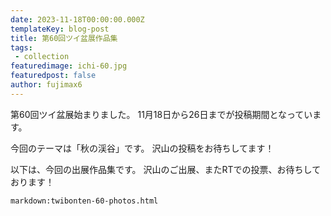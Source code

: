 ```yaml
---
date: 2023-11-18T00:00:00.000Z
templateKey: blog-post
title: 第60回ツイ盆展作品集
tags:
 - collection
featuredimage: ichi-60.jpg
featuredpost: false
author: fujimax6
---
```

第60回ツイ盆展始まりました。
11月18日から26日までが投稿期間となっています。

今回のテーマは「秋の渓谷」です。
沢山の投稿をお待ちしてます！

以下は、今回の出展作品集です。
沢山のご出展、またRTでの投票、お待ちしております！

`markdown:twibonten-60-photos.html`
